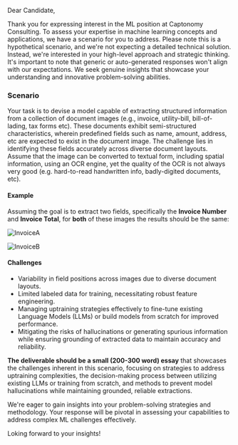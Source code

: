 Dear Candidate,

Thank you for expressing interest in the ML position at Captonomy Consulting. To assess your expertise in machine learning concepts and applications, we have a scenario for you to address. Please note this is a hypothetical scenario, and we're not expecting a detailed technical solution. Instead, we're interested in your high-level approach and strategic thinking. It's important to note that generic or auto-generated responses won't align with our expectations. We seek genuine insights that showcase your understanding and innovative problem-solving abilities.

### Scenario 
Your task is to devise a model capable of extracting structured information from a collection of document images (e.g., invoice, utility-bill, bill-of-lading, tax forms etc). These documents exhibit semi-structured characteristics, wherein predefined fields such as name, amount, address, etc are expected to exist in the document image. The challenge lies in identifying these fields accurately across diverse document layouts. Assume that the image can be converted to textual form, including spatial information, using an OCR engine, yet the quality of the OCR is not always very good (e.g. hard-to-read handwritten info, badly-digited documents, etc).

#### Example
Assuming the goal is to extract two fields, specifically the **Invoice Number** and **Invoice Total**, for **both** of these images the results should be the same:

![InvoiceA](https://github.com/Captonomy/assessment/assets/14951564/e6887b15-c19b-417e-9144-33b1d88085ee)

![InvoiceB](https://github.com/Captonomy/assessment/assets/14951564/2d4db56f-c03a-4327-b49a-9d9d56f548b6)

#### Challenges
- Variability in field positions across images due to diverse document layouts.
- Limited labeled data for training, necessitating robust feature engineering.
- Managing uptraining strategies effectively to fine-tune existing Language Models (LLMs) or build models from scratch for improved performance.
- Mitigating the risks of hallucinations or generating spurious information while ensuring grounding of extracted data to maintain accuracy and reliability.

**The deliverable should be a small (200-300 word) essay** that showcases the challenges inherent in this scenario, focusing on strategies to address uptraining complexities, the decision-making process between utilizing existing LLMs or training from scratch, and methods to prevent model hallucinations while maintaining grounded, reliable extractions.

We're eager to gain insights into your problem-solving strategies and methodology. Your response will be pivotal in assessing your capabilities to address complex ML challenges effectively.

Loking forward to your insights!
